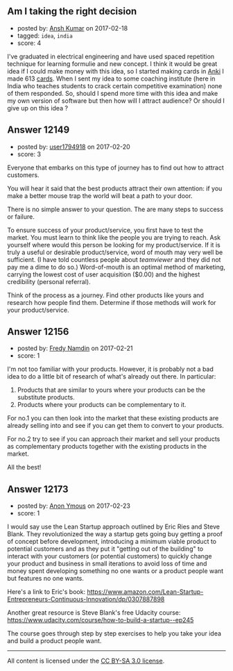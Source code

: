 ## Am I taking the right decision

- posted by: [Ansh Kumar](https://stackexchange.com/users/4325145/ansh-kumar) on 2017-02-18
- tagged: `idea`, `india`
- score: 4

<p>I've graduated in electrical engineering and have used spaced repetition technique for learning formulie and new concept. I think it would be great idea if I could make money with this idea, so I started making cards in <a href="https://apps.ankiweb.net/" rel="nofollow noreferrer">Anki</a> I made 613 <a href="https://ankiweb.net/shared/info/1460254598" rel="nofollow noreferrer">cards</a>. When I sent my idea to some coaching institute (here in India who teaches students to crack certain competitive examination) none of them responded. So, should I spend more time with this idea and make my own version of software but then how will I attract audience? Or should I give up on this idea ?   </p>



## Answer 12149

- posted by: [user1794918](https://stackexchange.com/users/2004710/user1794918) on 2017-02-20
- score: 3

<p>Everyone that embarks on this type of journey has to find out how to attract customers. </p>

<p>You will hear it said that the best products attract their own attention: if you make a better mouse trap the world will beat a path to your door. </p>

<p>There is no simple answer to your question. The are many steps to success or failure. </p>

<p>To ensure success of your product/service, you first have to test the market. You must learn to think like the people you are trying to reach. Ask yourself where would this person be looking for my product/service.  If it is truly a useful or desirable product/service, word of mouth may very well be sufficient. (I have told countless people about <em>teamviewer</em> and they did not pay me a dime to do so.)  Word-of-mouth is an optimal method of marketing, carrying the lowest cost of user acquisition ($0.00) and the highest credibility (personal referral).   </p>

<p>Think of the process as a journey.  Find other products like yours and research how people find them. Determine if those methods will work for your product/service.</p>



## Answer 12156

- posted by: [Fredy Namdin](https://stackexchange.com/users/10291811/fredy-namdin) on 2017-02-21
- score: 1

<p>I'm not too familiar with your products. However, it is probably not a bad idea to do a little bit of research of what's already out there. In particular:</p>

<ol>
<li>Products that are similar to yours where your products can be the substitute products.</li>
<li>Products where your products can be complementary to it.</li>
</ol>

<p>For no.1 you can then look into the market that these existing products are already selling into and see if you can get them to convert to your products.</p>

<p>For no.2 try to see if you can approach their market and sell your products as complementary products together with the existing products in the market.</p>

<p>All the best!</p>



## Answer 12173

- posted by: [Anon Ymous](https://stackexchange.com/users/2934849/anon-ymous) on 2017-02-23
- score: 1

<p>I would say use the Lean Startup approach outlined by Eric Ries and Steve Blank. They revolutionized the way a startup gets going buy getting a proof of concept before development, introducing a minimum viable product to potential customers and as they put it "getting out of the building" to interact with your customers (or potential customers) to quickly change your product and business in small iterations to avoid loss of time and money spent developing something no one wants or a product people want but features no one wants.</p>

<p>Here's a link to Eric's book: <a href="http://rads.stackoverflow.com/amzn/click/0307887898" rel="nofollow noreferrer">https://www.amazon.com/Lean-Startup-Entrepreneurs-Continuous-Innovation/dp/0307887898</a></p>

<p>Another great resource is Steve Blank's free Udacity course: <a href="https://www.udacity.com/course/how-to-build-a-startup--ep245" rel="nofollow noreferrer">https://www.udacity.com/course/how-to-build-a-startup--ep245</a></p>

<p>The course goes through step by step exercises to help you take your idea and build a product people want. </p>




---

All content is licensed under the [CC BY-SA 3.0 license](https://creativecommons.org/licenses/by-sa/3.0/).
